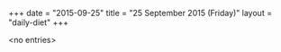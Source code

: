 +++
date = "2015-09-25"
title = "25 September 2015 (Friday)"
layout = "daily-diet"
+++

<p>&lt;no entries&gt;</p>